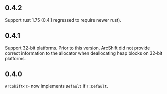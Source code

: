 ## 0.4.2

Support rust 1.75 (0.4.1 regressed to require newer rust).

## 0.4.1

Support 32-bit platforms. Prior to this version, ArcShift did not provide correct information
to the allocator when deallocating heap blocks on 32-bit platforms.

## 0.4.0

`ArcShift<T>` now implements `Default` if `T:Default`.
